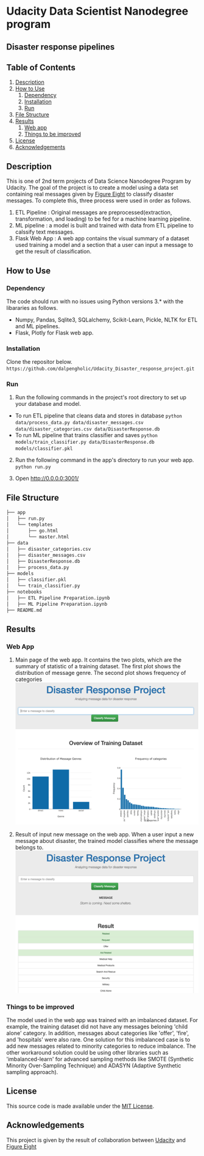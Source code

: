 # Udacity Data Scientist Nanodegree program
## Disaster response pipelines

## Table of Contents
1. [Description](#description)
2. [How to Use](#how_to_use)
    1. [Dependency](#dependency)
    2. [Installation](#installation)
    3. [Run](#run)
3. [File Structure](#file_structure)
4. [Results](#results)
    1. [Web app](#web_app)
    2. [Things to be improved](#things_to_be_improved)
5. [License](#license)
6. [Acknowledgements](#acknowledgements)

<a name="description"></a>
## Description

This is one of 2nd term projects of Data Science Nanodegree Program by Udacity. The goal of the project is to create a model using a data set containing real messages given by [Figure Eight](https://www.figure-eight.com) to classify disaster messages. To complete this, three process were used in order as follows.

1. ETL Pipeline : Original messages are preprocessed(extraction, transformation, and loading) to be fed for a machine learning pipeline.
2. ML pipeline : a model is built and trained with data from ETL pipeline to calssify text messages.
3. Flask Web App : A web app contains the visual summary of a dataset used training a model and a section that a user can input a message to get the result of classification.

<a name="how_to_use"></a>
## How to Use
<a name="dependency"></a>
### Dependency
The code should run with no issues using Python versions 3.* with the libararies as follows.
- Numpy, Pandas, Sqlite3, SQLalchemy, Scikit-Learn, Pickle, NLTK  for ETL and ML pipelines.
- Flask, Plotly for Flask web app.

<a name="installation"></a>
### Installation
Clone the repositor below.
`https://github.com/dalpengholic/Udacity_Disaster_response_project.git`
<a name="run"></a>
### Run
1. Run the following commands in the project's root directory to set up your database and model.

- To run ETL pipeline that cleans data and stores in database
`python data/process_data.py data/disaster_messages.csv data/disaster_categories.csv data/DisasterResponse.db`
- To run ML pipeline that trains classifier and saves
`python models/train_classifier.py data/DisasterResponse.db models/classifier.pkl`

2. Run the following command in the app's directory to run your web app.
`python run.py`

3. Open http://0.0.0.0:3001/ 
        
<a name="file_structure"></a>
## File Structure
```
├── app
│   ├── run.py
│   └── templates
│       ├── go.html
│       └── master.html
├── data
│   ├── disaster_categories.csv
│   ├── disaster_messages.csv
│   ├── DisasterResponse.db
│   ├── process_data.py
├── models
│   ├── classifier.pkl
│   └── train_classifier.py
├── notebooks
│   ├── ETL Pipeline Preparation.ipynb
│   ├── ML Pipeline Preparation.ipynb
├── README.md
```
<a name="results"></a>
## Results
<a name="web_app"></a>
### Web App
1. Main page of the web app. It contains the two plots, which are the summary of statistic of a training dataset. 
The first plot shows the distribution of message genre. The second plot shows frequency of categories
![main page](https://github.com/dalpengholic/Udacity_Disaster_response_project/blob/master/sample/main.png)

2. Result of input new message on the web app. When a user input a new message about disaster, the trained model classifies where the message belongs to.
![search page](https://github.com/dalpengholic/Udacity_Disaster_response_project/blob/master/sample/search.png)
<a name="things_to_be_improved"></a>
### Things to be improved
The model used in the web app was trained with an imbalanced dataset. For example, the training dataset did not have any messages beloning 'child alone' category. In addition, messages about categories like 'offer', 'fire', and 'hospitals' were also rare. One solution for this imbalanced case is to add new messages related to minority categories to reduce imbalance. The other workaround solution could be using other libraries such as 'imbalanced-learn' for advanced sampling methods like SMOTE (Synthetic Minority Over-Sampling Technique) and ADASYN (Adaptive Synthetic sampling approach). 
<a name="license"></a>
## License
This source code is made available under the [MIT License](https://github.com/dalpengholic/Udacity_ML_Titanic_survivors/blob/master/LICENSE).
<a name="acknowledgements"></a>
## Acknowledgements
This project is given by the result of collaboration between [Udacity](https://www.udacity.com) and [Figure Eight](https://www.figure-eight.com)
